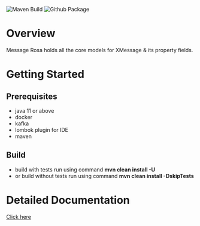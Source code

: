 ![Maven Build](https://github.com/samagra-comms/message-rosa/actions/workflows/build.yml/badge.svg)
![Github Package](https://github.com/samagra-comms/message-rosa/actions/workflows/build-deploy.yml/badge.svg)

# Overview
Message Rosa holds all the core models for XMessage & its property fields.

# Getting Started

## Prerequisites

* java 11 or above
* docker
* kafka
* lombok plugin for IDE
* maven

## Build
* build with tests run using command **mvn clean install -U**
* or build without tests run using command **mvn clean install -DskipTests**

# Detailed Documentation
[Click here](https://uci.sunbird.org/use/developer/uci-basics)